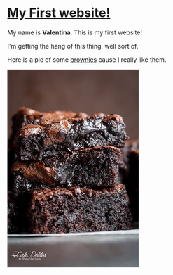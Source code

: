 

<html>

<head>

<meta name="viewport" content="width=device-width, initial-scale=1">
<link href="https://fonts.googleapis.com/css?family=Asap" rel="stylesheet">
<link rel="stylesheet" href="main.css">


<body>

<h1><u>My First website!</u></h1>

<p>My name is <b>Valentina</b>. This is my first website!</p>

<p>I'm getting the hang of this thing, well sort of.</p>

<p> Here is a pic of some <a href="https://cafedelites.com/wp-content/uploads/2016/08/Fudgy-Cocoa-Brownies-444.jpg">brownies</a> cause I really like them.</p>

<img src="Fudgy-Brownies.jpg">

</body>

</html>
